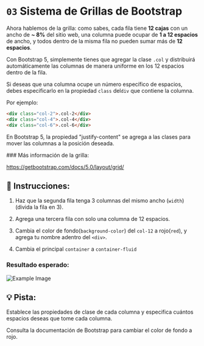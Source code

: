 # `03`  Sistema de Grillas de Bootstrap

Ahora hablemos de la grilla: como sabes, cada fila tiene **12 cajas** con un ancho de **~ 8%** del sitio web, una columna puede ocupar de **1 a 12 espacios** de ancho, y todos dentro de la misma fila no pueden sumar más de **12 espacios**.


Con Bootstrap 5, simplemente tienes que agregar la clase `.col` y distribuirá automáticamente las columnas de manera uniforme en los 12 espacios dentro de la fila.

Si deseas que una columna ocupe un número específico de espacios, debes especificarlo en la propiedad `class` del`div` que contiene la columna.

Por ejemplo:

```html
<div class="col-2">.col-2</div>
<div class="col-4">.col-4</div>
<div class="col-6">.col-6</div>

```


En Bootstrap 5, la propiedad "justify-content" se agrega a las clases para mover las columnas a la posición deseada.

### Más información de la grilla:

https://getbootstrap.com/docs/5.0/layout/grid/



## 📝 Instrucciones:


1. Haz que la segunda fila tenga 3 columnas del mismo ancho (`width`) (divida la fila en 3).

2. Agrega una tercera fila con solo una columna de 12 espacios.

3. Cambia el color de fondo(`background-color`) del `col-12` a rojo(`red`), y agrega tu nombre adentro del `<div>`.

4. Cambia el principal `container` a `container-fluid`

### Resultado esperado:

![Example Image](../../.learn/assets/1509892918783_38dc765ee66d5d7e4258e43e5f5dde8d.png?raw=true)

## 💡 Pista:

Establece las propiedades de clase de cada columna y especifica cuántos espacios deseas que tome cada columna.

Consulta la documentación de Bootstrap para cambiar el color de fondo a rojo.